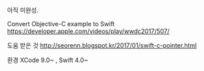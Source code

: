 아직 미완성.

Convert Objective-C example to Swift
https://developer.apple.com/videos/play/wwdc2017/507/

도움 받은 것
http://seorenn.blogspot.kr/2017/01/swift-c-pointer.html

환경
XCode 9.0~ , Swift 4.0~
